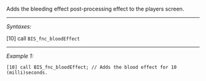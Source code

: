 Adds the bleeding effect post-processing effect to the players screen.


---
*Syntaxes:*

[10] call `BIS_fnc_bloodEffect`

---
*Example 1:*

```sqf
[10] call BIS_fnc_bloodEffect; // Adds the blood effect for 10 (milli)seconds.
```